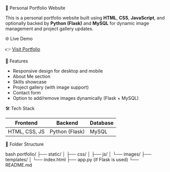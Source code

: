  💼 Personal Portfolio Website

This is a personal portfolio website built using **HTML**, **CSS**, **JavaScript**, and optionally backed by **Python (Flask)** and **MySQL** for dynamic image management and project gallery updates.

🌐 Live Demo

👉 [Visit Portfolio](https://github.com/DharaniDharan-45/My-Portfolio/blob/main/portfolio-2.html)  

📌 Features

- Responsive design for desktop and mobile
- About Me section
- Skills showcase
- Project gallery (with image support)
- Contact form
- Option to add/remove images dynamically (Flask + MySQL)

 🛠️ Tech Stack

| Frontend       | Backend      | Database     |
|----------------|--------------|--------------|
| HTML, CSS, JS  | Python (Flask) | MySQL        |


 📁 Folder Structure

bash
portfolio/
├── static/
│   ├── css/
│   ├── js/
│   └── images/
├── templates/
│   └── index.html
├── app.py  (if Flask is used)
└── README.md
